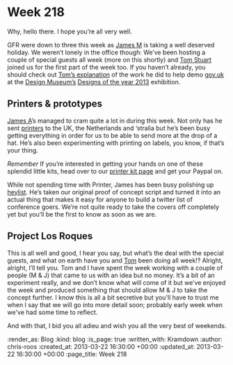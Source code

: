 Week 218
========

Why, hello there. I hope you’re all very well.

GFR were down to three this week as [James M](/james-mead) is taking a well deserved holiday. We weren’t lonely in the office though: We’ve been hosting a couple of special guests all week (more on this shortly) and [Tom Stuart](https://twitter.com/tomstuart) joined us for the first part of the week too. If you haven’t already, you should check out [Tom’s explanation](http://codon.com/building-a-govuk-exhibit) of the work he did to help demo [gov.uk](https://gov.uk) at the [Design Museum’s](http://designmuseum.org/) [Designs of the year 2013](http://designmuseum.org/exhibitions/2013/designs-of-the-year-2013) exhibition.

## Printers & prototypes

[James A](/james-adam)’s managed to cram quite a lot in during this week. Not only has he sent [printers](/printer) to the UK, the Netherlands and ‘stralia but he’s been busy getting everything in order for us to be able to send more at the drop of a hat. He’s also been experimenting with printing on labels, you know, if that’s your thing.

*Remember* If you’re interested in getting your hands on one of these splendid little kits, head over to our [printer kit page](/printer-kit) and get your Paypal on.

While not spending time with Printer, James has been busy polishing up [heylist](/heylist). He’s taken our original proof of concept script and turned it into an actual thing that makes it easy for anyone to build a twitter list of conference goers. We’re not quite ready to take the covers off completely yet but you’ll be the first to know as soon as we are.

## Project Los Roques

This is all well and good, I hear you say, but what’s the deal with the special guests, and what on earth have you and [Tom](/tom-ward) been doing all week!? Alright, alright, I’ll tell you. Tom and I have spent the week working with a couple of people (M & J) that came to us with an idea but no money. It’s a bit of an experiment really, and we don’t know what will come of it but we’ve enjoyed the week and produced something that should allow M & J to take the concept further. I know this is all a bit secretive but you'll have to trust me when I say that we will go into more detail soon; probably early week when we've had some time to reflect.

And with that, I bid you all adieu and wish you all the very best of weekends.

:render_as: Blog
:kind: blog
:is_page: true
:written_with: Kramdown
:author: chris-roos
:created_at: 2013-03-22 16:30:00 +00:00
:updated_at: 2013-03-22 16:30:00 +00:00
:page_title: Week 218
